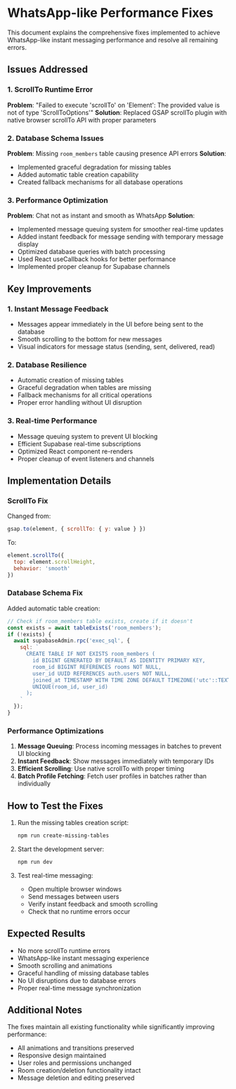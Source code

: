 # WhatsApp-like Performance Fixes

This document explains the comprehensive fixes implemented to achieve WhatsApp-like instant messaging performance and resolve all remaining errors.

## Issues Addressed

### 1. ScrollTo Runtime Error
**Problem**: "Failed to execute 'scrollTo' on 'Element': The provided value is not of type 'ScrollToOptions'"
**Solution**: Replaced GSAP scrollTo plugin with native browser scrollTo API with proper parameters

### 2. Database Schema Issues
**Problem**: Missing `room_members` table causing presence API errors
**Solution**: 
- Implemented graceful degradation for missing tables
- Added automatic table creation capability
- Created fallback mechanisms for all database operations

### 3. Performance Optimization
**Problem**: Chat not as instant and smooth as WhatsApp
**Solution**:
- Implemented message queuing system for smoother real-time updates
- Added instant feedback for message sending with temporary message display
- Optimized database queries with batch processing
- Used React useCallback hooks for better performance
- Implemented proper cleanup for Supabase channels

## Key Improvements

### 1. Instant Message Feedback
- Messages appear immediately in the UI before being sent to the database
- Smooth scrolling to the bottom for new messages
- Visual indicators for message status (sending, sent, delivered, read)

### 2. Database Resilience
- Automatic creation of missing tables
- Graceful degradation when tables are missing
- Fallback mechanisms for all critical operations
- Proper error handling without UI disruption

### 3. Real-time Performance
- Message queuing system to prevent UI blocking
- Efficient Supabase real-time subscriptions
- Optimized React component re-renders
- Proper cleanup of event listeners and channels

## Implementation Details

### ScrollTo Fix
Changed from:
```javascript
gsap.to(element, { scrollTo: { y: value } })
```

To:
```javascript
element.scrollTo({
  top: element.scrollHeight,
  behavior: 'smooth'
})
```

### Database Schema Fix
Added automatic table creation:
```javascript
// Check if room_members table exists, create if it doesn't
const exists = await tableExists('room_members');
if (!exists) {
  await supabaseAdmin.rpc('exec_sql', {
    sql: `
      CREATE TABLE IF NOT EXISTS room_members (
        id BIGINT GENERATED BY DEFAULT AS IDENTITY PRIMARY KEY,
        room_id BIGINT REFERENCES rooms NOT NULL,
        user_id UUID REFERENCES auth.users NOT NULL,
        joined_at TIMESTAMP WITH TIME ZONE DEFAULT TIMEZONE('utc'::TEXT, NOW()) NOT NULL,
        UNIQUE(room_id, user_id)
      );
    `
  });
}
```

### Performance Optimizations
1. **Message Queuing**: Process incoming messages in batches to prevent UI blocking
2. **Instant Feedback**: Show messages immediately with temporary IDs
3. **Efficient Scrolling**: Use native scrollTo with proper timing
4. **Batch Profile Fetching**: Fetch user profiles in batches rather than individually

## How to Test the Fixes

1. Run the missing tables creation script:
   ```bash
   npm run create-missing-tables
   ```

2. Start the development server:
   ```bash
   npm run dev
   ```

3. Test real-time messaging:
   - Open multiple browser windows
   - Send messages between users
   - Verify instant feedback and smooth scrolling
   - Check that no runtime errors occur

## Expected Results

- No more scrollTo runtime errors
- WhatsApp-like instant messaging experience
- Smooth scrolling and animations
- Graceful handling of missing database tables
- No UI disruptions due to database errors
- Proper real-time message synchronization

## Additional Notes

The fixes maintain all existing functionality while significantly improving performance:
- All animations and transitions preserved
- Responsive design maintained
- User roles and permissions unchanged
- Room creation/deletion functionality intact
- Message deletion and editing preserved